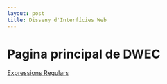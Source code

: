 ```yaml
---
layout: post
title: Disseny d'Interfícies Web
---
```


# Pagina principal de DWEC

[Expressions Regulars](regexpr.html)
